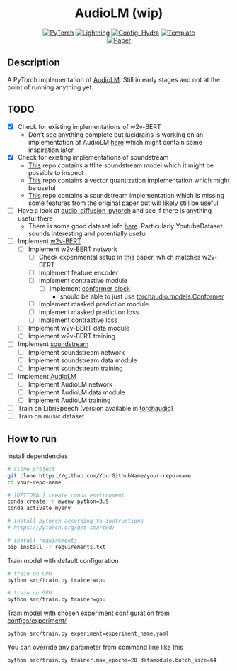 <div align="center">

# AudioLM (wip)

<a href="https://pytorch.org/get-started/locally/"><img alt="PyTorch" src="https://img.shields.io/badge/PyTorch-ee4c2c?logo=pytorch&logoColor=white"></a>
<a href="https://pytorchlightning.ai/"><img alt="Lightning" src="https://img.shields.io/badge/-Lightning-792ee5?logo=pytorchlightning&logoColor=white"></a>
<a href="https://hydra.cc/"><img alt="Config: Hydra" src="https://img.shields.io/badge/Config-Hydra-89b8cd"></a>
<a href="https://github.com/ashleve/lightning-hydra-template"><img alt="Template" src="https://img.shields.io/badge/-Lightning--Hydra--Template-017F2F?style=flat&logo=github&labelColor=gray"></a><br>
[![Paper](http://img.shields.io/badge/paper-arxiv.2209.03143-B31B1B.svg)](https://arxiv.org/abs/2209.03143)

</div>

## Description

A PyTorch implementation of [AudioLM](https://arxiv.org/abs/2209.03143).
Still in early stages and not at the point of running anything yet.

## TODO

- [x] Check for existing implementations of w2v-BERT
    - Don't see anything complete but lucidrains is working on an implementation of AudioLM [here](https://github.com/lucidrains/audiolm-pytorch) which might contain some inspiration later
- [x] Check for existing implementations of soundstream
    - [This](https://github.com/google/lyra) repo contains a tflite soundstream model which it might be possible to inspect
    - [This](https://github.com/lucidrains/vector-quantize-pytorch) repo contains a vector quantization implementation which might be useful
    - [This](https://github.com/wesbz/SoundStream) repo contains a soundstream implementation which is missing some features from the original paper but will likely still be useful
- [ ] Have a look at [audio-diffusion-pytorch](https://github.com/archinetai/audio-diffusion-pytorch) and see if there is anything useful there
    - There is some good dataset info [here](https://github.com/archinetai/audio-data-pytorch). Particularly YoutubeDataset sounds interesting and potentially useful
- [ ] Implement [w2v-BERT](https://arxiv.org/pdf/2108.06209.pdf)
    - [ ] Implement w2v-BERT network
      - [ ] Check experimental setup in [this](https://arxiv.org/abs/2010.10504) paper, which matches w2v-BERT
      - [ ] Implement feature encoder
      - [ ] Implement contrastive module
        - [ ] Implement [conformer block](https://arxiv.org/abs/2005.08100)
          - should be able to just use [torchaudio.models.Conformer](https://pytorch.org/audio/main/generated/torchaudio.models.Conformer.html#torchaudio.models.Conformer)
      - [ ] Implement masked prediction module
      - [ ] Implement masked prediction loss
      - [ ] Implement contrastive loss
    - [ ] Implement w2v-BERT data module
    - [ ] Implement w2v-BERT training
- [ ] Implement [soundstream](https://arxiv.org/abs/2107.03312)
    - [ ] Implement soundstream network
    - [ ] Implement soundstream data module
    - [ ] Implement soundstream training
- [ ] Implement [AudioLM](https://arxiv.org/abs/2209.03143)
    - [ ] Implement AudioLM network
    - [ ] Implement AudioLM data module
    - [ ] Implement AudioLM training
- [ ] Train on LibriSpeech (version available in [torchaudio](https://pytorch.org/audio/stable/datasets.html#librispeech))
- [ ] Train on music dataset

## How to run

Install dependencies

```bash
# clone project
git clone https://github.com/YourGithubName/your-repo-name
cd your-repo-name

# [OPTIONAL] create conda environment
conda create -n myenv python=3.9
conda activate myenv

# install pytorch according to instructions
# https://pytorch.org/get-started/

# install requirements
pip install -r requirements.txt
```

Train model with default configuration

```bash
# train on CPU
python src/train.py trainer=cpu

# train on GPU
python src/train.py trainer=gpu
```

Train model with chosen experiment configuration from [configs/experiment/](configs/experiment/)

```bash
python src/train.py experiment=experiment_name.yaml
```

You can override any parameter from command line like this

```bash
python src/train.py trainer.max_epochs=20 datamodule.batch_size=64
```
